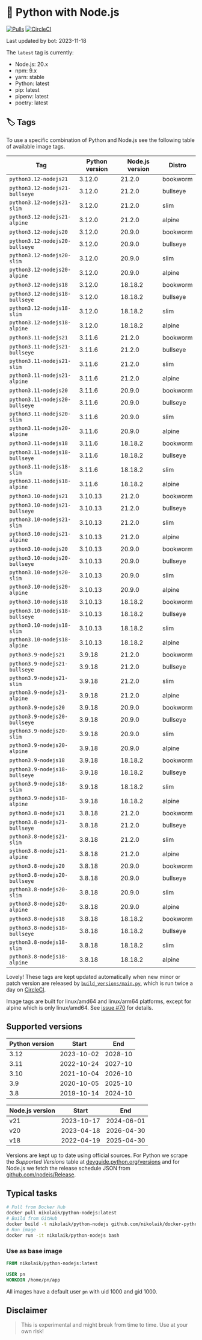 # 🐳 Python with Node.js

[![Pulls](https://img.shields.io/docker/pulls/nikolaik/python-nodejs.svg?style=flat-square)](https://hub.docker.com/r/nikolaik/python-nodejs/)
[![CircleCI](https://img.shields.io/circleci/project/github/nikolaik/docker-python-nodejs.svg?style=flat-square)](https://circleci.com/gh/nikolaik/docker-python-nodejs)

Last updated by bot: 2023-11-18

The `latest` tag is currently:

- Node.js: 20.x
- npm: 9.x
- yarn: stable
- Python: latest
- pip: latest
- pipenv: latest
- poetry: latest

## 🏷 Tags

To use a specific combination of Python and Node.js see the following table of available image tags.

<!-- TAGS_START -->

Tag | Python version | Node.js version | Distro
--- | --- | --- | ---
`python3.12-nodejs21` | 3.12.0 | 21.2.0 | bookworm
`python3.12-nodejs21-bullseye` | 3.12.0 | 21.2.0 | bullseye
`python3.12-nodejs21-slim` | 3.12.0 | 21.2.0 | slim
`python3.12-nodejs21-alpine` | 3.12.0 | 21.2.0 | alpine
`python3.12-nodejs20` | 3.12.0 | 20.9.0 | bookworm
`python3.12-nodejs20-bullseye` | 3.12.0 | 20.9.0 | bullseye
`python3.12-nodejs20-slim` | 3.12.0 | 20.9.0 | slim
`python3.12-nodejs20-alpine` | 3.12.0 | 20.9.0 | alpine
`python3.12-nodejs18` | 3.12.0 | 18.18.2 | bookworm
`python3.12-nodejs18-bullseye` | 3.12.0 | 18.18.2 | bullseye
`python3.12-nodejs18-slim` | 3.12.0 | 18.18.2 | slim
`python3.12-nodejs18-alpine` | 3.12.0 | 18.18.2 | alpine
`python3.11-nodejs21` | 3.11.6 | 21.2.0 | bookworm
`python3.11-nodejs21-bullseye` | 3.11.6 | 21.2.0 | bullseye
`python3.11-nodejs21-slim` | 3.11.6 | 21.2.0 | slim
`python3.11-nodejs21-alpine` | 3.11.6 | 21.2.0 | alpine
`python3.11-nodejs20` | 3.11.6 | 20.9.0 | bookworm
`python3.11-nodejs20-bullseye` | 3.11.6 | 20.9.0 | bullseye
`python3.11-nodejs20-slim` | 3.11.6 | 20.9.0 | slim
`python3.11-nodejs20-alpine` | 3.11.6 | 20.9.0 | alpine
`python3.11-nodejs18` | 3.11.6 | 18.18.2 | bookworm
`python3.11-nodejs18-bullseye` | 3.11.6 | 18.18.2 | bullseye
`python3.11-nodejs18-slim` | 3.11.6 | 18.18.2 | slim
`python3.11-nodejs18-alpine` | 3.11.6 | 18.18.2 | alpine
`python3.10-nodejs21` | 3.10.13 | 21.2.0 | bookworm
`python3.10-nodejs21-bullseye` | 3.10.13 | 21.2.0 | bullseye
`python3.10-nodejs21-slim` | 3.10.13 | 21.2.0 | slim
`python3.10-nodejs21-alpine` | 3.10.13 | 21.2.0 | alpine
`python3.10-nodejs20` | 3.10.13 | 20.9.0 | bookworm
`python3.10-nodejs20-bullseye` | 3.10.13 | 20.9.0 | bullseye
`python3.10-nodejs20-slim` | 3.10.13 | 20.9.0 | slim
`python3.10-nodejs20-alpine` | 3.10.13 | 20.9.0 | alpine
`python3.10-nodejs18` | 3.10.13 | 18.18.2 | bookworm
`python3.10-nodejs18-bullseye` | 3.10.13 | 18.18.2 | bullseye
`python3.10-nodejs18-slim` | 3.10.13 | 18.18.2 | slim
`python3.10-nodejs18-alpine` | 3.10.13 | 18.18.2 | alpine
`python3.9-nodejs21` | 3.9.18 | 21.2.0 | bookworm
`python3.9-nodejs21-bullseye` | 3.9.18 | 21.2.0 | bullseye
`python3.9-nodejs21-slim` | 3.9.18 | 21.2.0 | slim
`python3.9-nodejs21-alpine` | 3.9.18 | 21.2.0 | alpine
`python3.9-nodejs20` | 3.9.18 | 20.9.0 | bookworm
`python3.9-nodejs20-bullseye` | 3.9.18 | 20.9.0 | bullseye
`python3.9-nodejs20-slim` | 3.9.18 | 20.9.0 | slim
`python3.9-nodejs20-alpine` | 3.9.18 | 20.9.0 | alpine
`python3.9-nodejs18` | 3.9.18 | 18.18.2 | bookworm
`python3.9-nodejs18-bullseye` | 3.9.18 | 18.18.2 | bullseye
`python3.9-nodejs18-slim` | 3.9.18 | 18.18.2 | slim
`python3.9-nodejs18-alpine` | 3.9.18 | 18.18.2 | alpine
`python3.8-nodejs21` | 3.8.18 | 21.2.0 | bookworm
`python3.8-nodejs21-bullseye` | 3.8.18 | 21.2.0 | bullseye
`python3.8-nodejs21-slim` | 3.8.18 | 21.2.0 | slim
`python3.8-nodejs21-alpine` | 3.8.18 | 21.2.0 | alpine
`python3.8-nodejs20` | 3.8.18 | 20.9.0 | bookworm
`python3.8-nodejs20-bullseye` | 3.8.18 | 20.9.0 | bullseye
`python3.8-nodejs20-slim` | 3.8.18 | 20.9.0 | slim
`python3.8-nodejs20-alpine` | 3.8.18 | 20.9.0 | alpine
`python3.8-nodejs18` | 3.8.18 | 18.18.2 | bookworm
`python3.8-nodejs18-bullseye` | 3.8.18 | 18.18.2 | bullseye
`python3.8-nodejs18-slim` | 3.8.18 | 18.18.2 | slim
`python3.8-nodejs18-alpine` | 3.8.18 | 18.18.2 | alpine

<!-- TAGS_END -->

Lovely! These tags are kept updated automatically when new minor or patch version are released by [`build_versions/main.py`](./build_versions/main.py), which is run twice a day on [CircleCI](https://circleci.com/gh/nikolaik/docker-python-nodejs).

Image tags are built for linux/amd64 and linux/arm64 platforms, except for alpine which is only linux/amd64. See [issue #70](https://github.com/nikolaik/docker-python-nodejs/issues/70) for details.

## Supported versions

<!-- SUPPORTED_VERSIONS_START -->

Python version | Start | End
--- | --- | ---
3.12 | 2023-10-02 | 2028-10
3.11 | 2022-10-24 | 2027-10
3.10 | 2021-10-04 | 2026-10
3.9 | 2020-10-05 | 2025-10
3.8 | 2019-10-14 | 2024-10

Node.js version | Start | End
--- | --- | ---
v21 | 2023-10-17 | 2024-06-01
v20 | 2023-04-18 | 2026-04-30
v18 | 2022-04-19 | 2025-04-30

<!-- SUPPORTED_VERSIONS_END -->

Versions are kept up to date using official sources. For Python we scrape the _Supported Versions_ table at [devguide.python.org/versions](https://devguide.python.org/versions/#supported-versions) and for Node.js we fetch the release schedule JSON from [github.com/nodejs/Release](https://github.com/nodejs/Release/blob/main/schedule.json).

## Typical tasks

```bash
# Pull from Docker Hub
docker pull nikolaik/python-nodejs:latest
# Build from GitHub
docker build -t nikolaik/python-nodejs github.com/nikolaik/docker-python-nodejs
# Run image
docker run -it nikolaik/python-nodejs bash
```

### Use as base image

```Dockerfile
FROM nikolaik/python-nodejs:latest

USER pn
WORKDIR /home/pn/app
```

All images have a default user `pn` with uid 1000 and gid 1000.

## Disclaimer

> This is experimental and might break from time to time. Use at your own risk!
